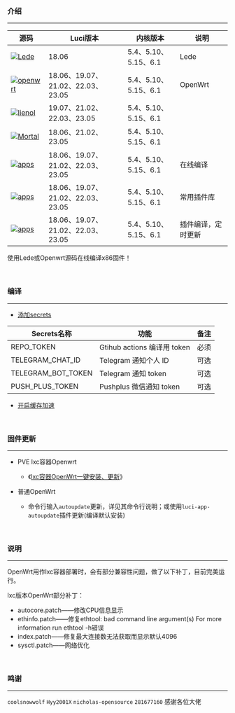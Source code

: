 ### 介绍

---

| 源码                                                         | Luci版本                               | 内核版本             | 说明                     |
| ------------------------------------------------------------ | ------------------------------------- | -------------------- | ------------------------ |
| [![Lede](https://img.shields.io/badge/source-Lede-deeppink.svg?style=flat&logo=appveyor)](https://github.com/coolsnowwolf/lede) | 18.06                             | 5.4、5.10、5.15、6.1 | Lede                    |
| [![openwrt](https://img.shields.io/badge/source-openwrt-tomato.svg?style=flat&logo=appveyor)](https://github.com/openwrt/openwrt) | 18.06、19.07、21.02、22.03、23.05  | 5.4、5.10、5.15、6.1 | OpenWrt                 |
| [![lienol](https://img.shields.io/badge/source-Lienol-yellow.svg?style=flat&logo=appveyor)](https://github.com/Lienol/openwrt) | 19.07、21.02、22.03、23.05         | 5.4、5.10、5.15、6.1 |                         |
| [![Mortal](https://img.shields.io/badge/source-Mortal-green.svg?style=flat&logo=appveyor)](https://github.com/immortalwrt/immortalwrt) | 18.06、21.02、23.05                 | 5.4、5.10、5.15、6.1  |                         |
| [![apps](https://img.shields.io/badge/actions-roa-red.svg?style=flat&logo=appveyor)](https://github.com/hyamine/openwrt-build-actions) | 18.06、19.07、21.02、22.03、23.05 | 5.4、5.10、5.15、6.1 | 在线编译 |
| [![apps](https://img.shields.io/badge/packages-roa-orange.svg?style=flat&logo=appveyor)](https://github.com/hyamine/openwrt-packages) | 18.06、19.07、21.02、22.03、23.05  | 5.4、5.10、5.15、6.1 | 常用插件库              |
| [![apps](https://img.shields.io/badge/applications-roa-blueviolet.svg?style=flat&logo=appveyor)](https://github.com/hyamine/openwrt-compile-packages) | 18.06、19.07、21.02、22.03、23.05 | 5.4、5.10、5.15、6.1 | 插件编译，定时更新      |

使用Lede或Openwrt源码在线编译x86固件！

<br />



### 编译

---

- [添加secrets](https://github.com/hyamine/openwrt-build-common/blob/main/doc/secrets.md )

| Secrets名称        | 功能                        | 备注 |
| ------------------ | --------------------------- | ---- |
| REPO_TOKEN         | Gtihub actions 编译用 token | 必须 |
| TELEGRAM_CHAT_ID   | Telegram 通知个人 ID        | 可选 |
| TELEGRAM_BOT_TOKEN | Telegram 通知 token         | 可选 |
| PUSH_PLUS_TOKEN    | Pushplus 微信通知 token     | 可选 |





- [开启缓存加速](https://github.com/hyamine/openwrt-build-common/blob/main/doc/ccache.md)



<br />



### 固件更新

---


  - PVE lxc容器Openwrt


    - 《[lxc容器OpenWrt一键安装、更新](https://github.com/hyamine/pve-openwrt-tools)》

  - 普通OpenWrt


    - 命令行输入`autoupdate`更新，详见其命令行说明；或使用`luci-app-autoupdate`插件更新(编译默认安装)

​    <br />




### 说明

---

OpenWrt用作lxc容器部署时，会有部分兼容性问题，做了以下补丁，目前完美运行。



lxc版本OpenWrt部分补丁：

-  autocore.patch——修改CPU信息显示
-  ethinfo.patch——修复ethtool: bad command line argument(s) For more information run ethtool -h错误
-  index.patch——修复最大连接数无法获取而显示默认4096
-  sysctl.patch——网络优化

<br />



### 鸣谢

---

`coolsnowwolf` `Hyy2001X` `nicholas-opensource` `281677160` 感谢各位大佬


